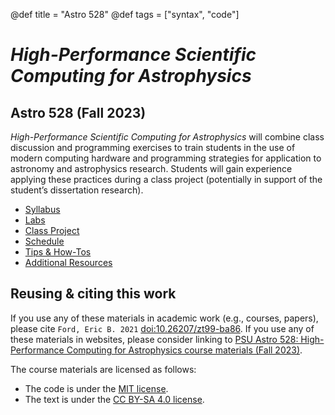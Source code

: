@def title = "Astro 528"
@def tags = ["syntax", "code"]

# _High-Performance Scientific Computing for Astrophysics_
## Astro 528 (Fall 2023)
_High-Performance Scientific Computing for Astrophysics_ will combine class discussion and programming exercises to train students in the use of modern computing hardware and programming strategies for application to astronomy and astrophysics research.  Students will gain experience applying these practices during a class project (potentially in support of the student’s dissertation research).

- [Syllabus](/syllabus)
- [Labs](/labs)
- [Class Project](/project)
- [Schedule](/lessons)
- [Tips & How-Tos](/tips)
- [Additional Resources](/resources)

## Reusing & citing this work
If you use any of these materials in academic work (e.g., courses, papers), please cite `Ford, Eric B. 2021` [doi:10.26207/zt99-ba86](https://scholarsphere.psu.edu/resources/756cbd41-3db2-4f72-a319-a507814e4c89).  If you use any of these materials in websites, please consider linking to [PSU Astro 528: High-Performance Computing for Astrophysics course materials (Fall 2023)](https://psuastro528.github.io/Fall2023).

The course materials are licensed as follows:
- The code is under the [MIT license](https://opensource.org/licenses/MIT).
- The text is under the [CC BY-SA 4.0 license](https://creativecommons.org/licenses/by-sa/4.0).




